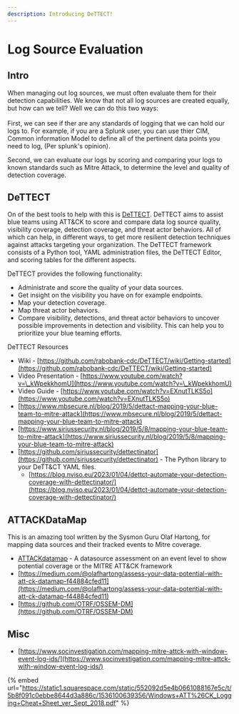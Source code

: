 ```yaml
---
description: Introducing DeTTECT!
---
```


# Log Source Evaluation

## Intro

When managing out log sources, we must often evaluate them for their detection capabilities. We know that not all log sources are created equally, but how can we tell? Well we can do this two ways:\
\
First, we can see if ther are any standards of logging that we can hold our logs to. For example, if you are a Splunk user, you can use thier CIM, Common information Model to define all of the pertinent data points you need to log, (Per splunk's opinion).

Second, we can evaluate our logs by scoring and comparing your logs to known standards such as Mitre Attack, to determine the level and quality of detection coverage.

## DeTTECT

On of the best tools to help with this is [DeTTECT](https://github.com/rabobank-cdc/DeTTECT). DeTTECT aims to assist blue teams using ATT\&CK to score and compare data log source quality, visibility coverage, detection coverage, and threat actor behaviors. All of which can help, in different ways, to get more resilient detection techniques against attacks targeting your organization. The DeTTECT framework consists of a Python tool, YAML administration files, the DeTTECT Editor, and scoring tables for the different aspects.

DeTTECT provides the following functionality:&#x20;

* Administrate and score the quality of your data sources.&#x20;
* Get insight on the visibility you have on for example endpoints.&#x20;
* Map your detection coverage.&#x20;
* Map threat actor behaviors.&#x20;
* Compare visibility, detections, and threat actor behaviors to uncover possible improvements in detection and visibility. This can help you to prioritize your blue teaming efforts.

DeTTECT Resources

* Wiki - [https://github.com/rabobank-cdc/DeTTECT/wiki/Getting-started](https://github.com/rabobank-cdc/DeTTECT/wiki/Getting-started)
* Video Presentation - [https://www.youtube.com/watch?v=\_kWpekkhomU](https://www.youtube.com/watch?v=\_kWpekkhomU)
* Video Guide - [https://www.youtube.com/watch?v=EXnutTLKS5o](https://www.youtube.com/watch?v=EXnutTLKS5o)
* [https://www.mbsecure.nl/blog/2019/5/dettact-mapping-your-blue-team-to-mitre-attack](https://www.mbsecure.nl/blog/2019/5/dettact-mapping-your-blue-team-to-mitre-attack)
* [https://www.siriussecurity.nl/blog/2019/5/8/mapping-your-blue-team-to-mitre-attack](https://www.siriussecurity.nl/blog/2019/5/8/mapping-your-blue-team-to-mitre-attack)
* [https://github.com/siriussecurity/dettectinator](https://github.com/siriussecurity/dettectinator) - The Python library to your DeTT\&CT YAML files.
  * [https://blog.nviso.eu/2023/01/04/dettct-automate-your-detection-coverage-with-dettectinator/](https://blog.nviso.eu/2023/01/04/dettct-automate-your-detection-coverage-with-dettectinator/)

## ATTACKDataMap

This is an amazing tool written by the Sysmon Guru Olaf Hartong, for mapping data sources and their tracked events to Mitre coverage.

* [ATTACKdatamap](https://github.com/olafhartong/ATTACKdatamap) - A datasource assessment on an event level to show potential coverage or the MITRE ATT\&CK framework
* [https://medium.com/@olafhartong/assess-your-data-potential-with-att-ck-datamap-f44884cfed11](https://medium.com/@olafhartong/assess-your-data-potential-with-att-ck-datamap-f44884cfed11)
* [https://github.com/OTRF/OSSEM-DM](https://github.com/OTRF/OSSEM-DM)

## Misc

* [https://www.socinvestigation.com/mapping-mitre-attck-with-window-event-log-ids/](https://www.socinvestigation.com/mapping-mitre-attck-with-window-event-log-ids/)

{% embed url="https://static1.squarespace.com/static/552092d5e4b0661088167e5c/t/5b8f091c0ebbe8644d3a886c/1536100639356/Windows+ATT%26CK_Logging+Cheat+Sheet_ver_Sept_2018.pdf" %}
